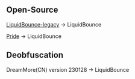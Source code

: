 ## Open-Source

[LiquidBounce-legacy](https://github.com/CCBlueX/LiquidBounce/tree/legacy) -> LiquidBounce

[Pride](https://github.com/XItzKanoX/Pride) -> LiquidBounce

## Deobfuscation

DreamMore(CN) version 230128 -> LiquidBounce
